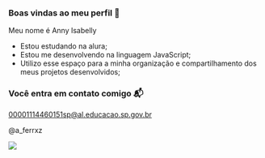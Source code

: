 ### Boas vindas ao meu perfil 💙

Meu nome é Anny Isabelly

- Estou estudando na alura;
- Estou me desenvolvendo na linguagem JavaScript;
- Utilizo esse espaço para a minha organização e compartilhamento dos meus projetos desenvolvidos;

### Você entra em contato comigo 📬

00001114460151sp@al.educacao.sp.gov.br

@a_ferrxz

![](https://media.tenor.com/_1pNJ0MUdkcAAAAi/circus-horse.gif)
